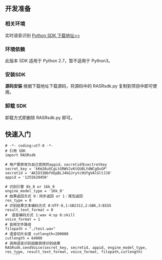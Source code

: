 ## 开发准备
### 相关环境
实时语音识别 [Python SDK 下载地址>>](https://main.qcloudimg.com/raw/f66a99a01f0e657a014e7db9971acd0a/RASRsdk.py)

### 环境依赖
此版本 SDK 适用于 Python 2.7，暂不适用于 Python3。

### 安装SDK
**源码安装**
根据下载地址下载源码，将源码中的 RASRsdk.py 复制到项目中即可使用。

### 卸载 SDK
卸载方式即删除 RASRsdk.py 即可。

## 快速入门
```
# -*- coding:utf-8 -*-
# 引用 SDK
import RASRsdk

# 用户需修改为自己官网的appid，secretid与sectretkey
secret_key = 'kKm26uXCgLtGRWVJvKtGU0LYdWCgOvGP'
secretid = 'AKID31NbfXbpBLJ4kGJrytc9UfgVAlGltJJ8'
appid = '1255628450'

# 识别引擎 8k_0 or 16k_0
engine_model_type = '16k_0'
# 结果返回方式 0：同步返回 or 1：尾包返回
res_type = 0
# 识别结果文本编码方式 0:UTF-8,1:GB2312,2:GBK,3:BIG5
result_text_format = 0
#  语音编码方式 1:wav 4:sp 6:skill
voice_format = 1
# 音频文件路径
filepath = "./test.wav"
# 语音切片长度 cutlength<200000
cutlength = 64000
# 调用语音识别函数获得识别结果
RASRsdk.sendVoice(secret_key, secretid, appid, engine_model_type,
res_type, result_text_format, voice_format, filepath,cutlength)
	```
